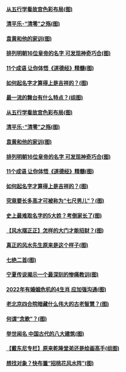 #### [从五行学看故宫色彩布局(图)](../pages/p7/994276.md?t=01120706) 
#### [清平乐･“清零”之殇(图)](../pages/p7/994757.md?t=01120706) 
#### [袁黄和他的家训(图)](../pages/p7/994256.md?t=01120706) 
#### [排列明朝16位皇帝的名字 可发现神奇巧合(图)](../pages/p7/994744.md?t=01120706) 
#### [11个成语 让你体悟《道德经》精髓(图)](../pages/p7/991988.md?t=01120706) 
#### [如何起名字才算得上是吉祥的？(图)](../pages/p7/992576.md?t=01120706) 
#### [最一流的舞台有什么特点？(组图)](../pages/p7/993627.md?t=01120706) 
#### [从五行学看故宫色彩布局(图)](../pages/p7/994276.md?t=01120706) 
#### [清平乐･“清零”之殇(图)](../pages/p7/994757.md?t=01120706) 
#### [袁黄和他的家训(图)](../pages/p7/994256.md?t=01120706) 
#### [排列明朝16位皇帝的名字 可发现神奇巧合(图)](../pages/p7/994744.md?t=01120706) 
#### [11个成语 让你体悟《道德经》精髓(图)](../pages/p7/991988.md?t=01120706) 
#### [如何起名字才算得上是吉祥的？(图)](../pages/p7/992576.md?t=01120706) 
#### [究竟要长多高才可被称为“七尺男儿”？(图)](../pages/p7/993740.md?t=01120706) 
#### [史上最难取名字的5大姓？考倒家长了(图)](../pages/p7/992015.md?t=01120706) 
#### [【风水摆正正】怎样的大门才能招财？(图)](../pages/p7/993827.md?t=01120706) 
#### [真正的风水先生原来是这个样子(图)](../pages/p7/994552.md?t=01120706) 
#### [七绝二首(图)](../pages/p7/994582.md?t=01120706) 
#### [宁夏传说揭示一个最深刻的惨痛教训(图)](../pages/p7/994439.md?t=01120706) 
#### [2022年有婚姻危机的4生肖 应加强沟通(图)](../pages/p7/993799.md?t=01120706) 
#### [老北京四合院暗藏什么伟大的古老智慧？(图)](../pages/p7/994275.md?t=01120706) 
#### [何谓“念歌”？(图)](../pages/p7/993741.md?t=01120706) 
#### [举世闻名 中国古代的八大建筑(图)](../pages/p7/993981.md?t=01120706) 
#### [【戴东尼专栏】原来乾隆堂弟还是绘画高手(组图)](../pages/p7/987909.md?t=01120706) 
#### [想找对象？快布置“招桃花风水阵”(图)](../pages/p7/994365.md?t=01120706) 
